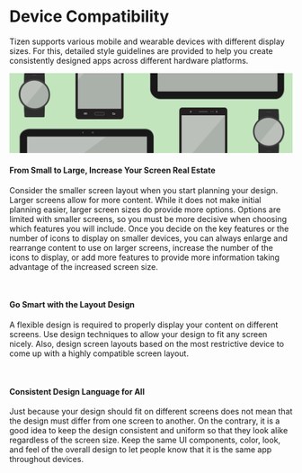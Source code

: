 ﻿# Device Compatibility

Tizen supports various mobile and wearable devices with different display sizes. For this, detailed style guidelines are provided to help you create consistently designed apps across different hardware platforms.

![Different devices come in various screen sizes and resolutions](media/2.1.png)

#### From Small to Large, Increase Your Screen Real Estate

Consider the smaller screen layout when you start planning your design. Larger screens allow for more content. While it does not make initial planning easier, larger screen sizes do provide more options. Options are limited with smaller screens, so you must be more decisive when choosing which features you will include. Once you decide on the key features or the number of icons to display on smaller devices, you can always enlarge and rearrange content to use on larger screens, increase the number of the icons to display, or add more features to provide more information taking advantage of the increased screen size.

 

#### Go Smart with the Layout Design

A flexible design is required to properly display your content on different screens. Use design techniques to allow your design to fit any screen nicely. Also, design screen layouts based on the most restrictive device to come up with a highly compatible screen layout.

 

#### Consistent Design Language for All

Just because your design should fit on different screens does not mean that the design must differ from one screen to another. On the contrary, it is a good idea to keep the design consistent and uniform so that they look alike regardless of the screen size. Keep the same UI components, color, look, and feel of the overall design to let people know that it is the same app throughout devices.
